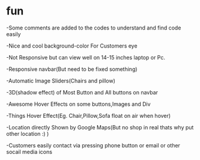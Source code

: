 # fun

-Some comments are added to the codes to understand and find code easily

-Nice and cool background-color For Customers eye

-Not Responsive but can view well on 14-15 inches laptop or Pc.

-Responsive navbar(But need to be fixed something)

-Automatic Image Sliders(Chairs and pillow)

-3D(shadow effect) of Most Button and All buttons on navbar

-Awesome Hover Effects on some buttons,Images and Div

-Things Hover Effect(Eg. Chair,Pillow,Sofa float on air when hover)

-Location directly Shown by Google Maps(But no shop in real thats why put other location :) )

-Customers easily contact via pressing phone button or email or other socail media icons

